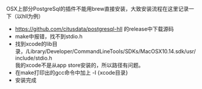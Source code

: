 OSX上部分PostgreSql的插件不能用brew直接安装，大致安装流程在这里记录一下（以hll为例）

* https://github.com/citusdata/postgresql-hll 的release中下载源码
* make中报错，找不到stdio.h
* 找到xcode的lib目录，/Library/Developer/CommandLineTools/SDKs/MacOSX10.14.sdk/usr/include/stdio.h  
我的xcode不是从app store安装的，所以路径有问题。
* 在make打印出的gcc命令中加上 -I {xcode目录}
* 安装完成
